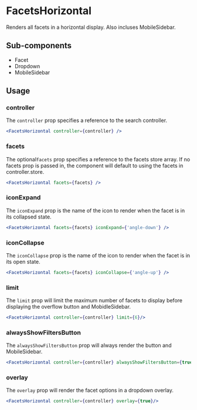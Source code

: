 # FacetsHorizontal

Renders all facets in a horizontal display. Also incluses MobileSidebar.

## Sub-components
- Facet
- Dropdown
- MobileSidebar

## Usage

### controller
The `controller` prop specifies a reference to the search controller.

```jsx
<FacetsHorizontal controller={controller} />
```

### facets
The optional`facets` prop specifies a reference to the facets store array. If no facets prop is passed in, the component will default to using the facets in controller.store. 

```jsx
<FacetsHorizontal facets={facets} />
```

### iconExpand
The `iconExpand` prop is the name of the icon to render when the facet is in its collapsed state.

```jsx
<FacetsHorizontal facets={facets} iconExpand={'angle-down'} />
```

### iconCollapse
The `iconCollapse` prop is the name of the icon to render when the facet is in its open state.

```jsx
<FacetsHorizontal facets={facets} iconCollapse={'angle-up'} />
```

### limit
The `limit` prop will limit the maximum number of facets to display before displaying the overflow button and MobidleSidebar.

```jsx
<FacetsHorizontal controller={controller} limit={6}/>
```

### alwaysShowFiltersButton
The `alwaysShowFiltersButton` prop will always render the button and MobileSidebar.

```jsx
<FacetsHorizontal controller={controller} alwaysShowFiltersButton={true} />
```

### overlay
The `overlay` prop will render the facet options in a dropdown overlay.

```jsx
<FacetsHorizontal controller={controller} overlay={true}/>
```